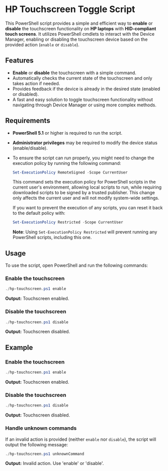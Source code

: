 # HP Touchscreen Toggle Script

This PowerShell script provides a simple and efficient way to **enable** or **disable** the touchscreen functionality on **HP laptops** with **HID-compliant touch screens**. It utilizes PowerShell cmdlets to interact with the Device Manager, enabling or disabling the touchscreen device based on the provided action (`enable` or `disable`).

## Features

- **Enable** or **disable** the touchscreen with a simple command.
- Automatically checks the current state of the touchscreen and only takes action if needed.
- Provides feedback if the device is already in the desired state (enabled or disabled).
- A fast and easy solution to toggle touchscreen functionality without navigating through Device Manager or using more complex methods.

## Requirements

- **PowerShell 5.1** or higher is required to run the script.
- **Administrator privileges** may be required to modify the device status (enable/disable).
- To ensure the script can run properly, you might need to change the execution policy by running the following command:

    ```powershell
    Set-ExecutionPolicy RemoteSigned -Scope CurrentUser
    ```

    This command sets the execution policy for PowerShell scripts in the current user's environment, allowing local scripts to run, while requiring downloaded scripts to be signed by a trusted publisher. This change only affects the current user and will not modify system-wide settings. 

    If you want to prevent the execution of any scripts, you can reset it back to the default policy with:

    ```powershell
    Set-ExecutionPolicy Restricted -Scope CurrentUser
    ```

    **Note**: Using `Set-ExecutionPolicy Restricted` will prevent running any PowerShell scripts, including this one.

## Usage

To use the script, open PowerShell and run the following commands:

### Enable the touchscreen
```powershell
./hp-touchscreen.ps1 enable
```
**Output:** Touchscreen enabled.

### Disable the touchscreen
```powershell
./hp-touchscreen.ps1 disable
```
**Output:** Touchscreen disabled.

## Example

### Enable the touchscreen
```powershell
./hp-touchscreen.ps1 enable
```
**Output:** Touchscreen enabled.

### Disable the touchscreen
```powershell
./hp-touchscreen.ps1 disable
```
**Output:** Touchscreen disabled.

### Handle unknown commands
If an invalid action is provided (neither `enable` nor `disable`), the script will output the following message:

```powershell
./hp-touchscreen.ps1 unknownCommand
```
**Output:** Invalid action. Use 'enable' or 'disable'.
